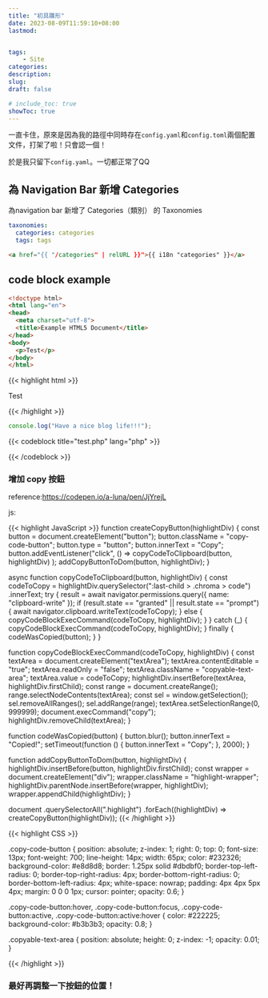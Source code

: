 ```yaml
---
title: "初具雛形"
date: 2023-08-09T11:59:10+08:00
lastmod:


tags: 
    - Site
categories:
description:
slug:
draft: false

# include_toc: true
showToc: true
---
```


一直卡住，原來是因為我的路徑中同時存在`config.yaml`和`config.toml`兩個配置文件，打架了啦！只會認一個！

於是我只留下`config.yaml`。一切都正常了QQ

## 為 Navigation Bar 新增 Categories

為navigation bar 新增了 Categories（類別） 的 Taxonomies

```yaml:config.yaml
taxonomies:
  categories: categories
  tags: tags
```

```html
<a href="{{ "/categories" | relURL }}">{{ i18n "categories" }}</a>
```

## code block example



```html
<!doctype html>
<html lang="en">
<head>
  <meta charset="utf-8">
  <title>Example HTML5 Document</title>
</head>
<body>
  <p>Test</p>
</body>
</html>
```


{{< highlight html >}}
<!doctype html>
<html lang="en">
<head>
  <meta charset="utf-8">
  <title>Example HTML5 Document</title>
</head>
<body>
  <p>Test</p>
</body>
</html>
{{< /highlight >}}



```go:title.js
console.log("Have a nice blog life!!!");
```



{{< codeblock title="test.php" lang="php" >}}
<?php
  echo 'Hello, Mom, I am here.';
?>
{{< /codeblock >}}

### 增加 copy 按鈕

reference:https://codepen.io/a-luna/pen/JjYrejL

js:

{{< highlight JavaScript >}}
  function createCopyButton(highlightDiv) {
    const button = document.createElement("button");
    button.className = "copy-code-button";
    button.type = "button";
    button.innerText = "Copy";
    button.addEventListener("click", () =>
      copyCodeToClipboard(button, highlightDiv)
    );
    addCopyButtonToDom(button, highlightDiv);
  }
  
  async function copyCodeToClipboard(button, highlightDiv) {
    const codeToCopy = highlightDiv.querySelector(":last-child > .chroma > code")
      .innerText;
    try {
      result = await navigator.permissions.query({ name: "clipboard-write" });
      if (result.state == "granted" || result.state == "prompt") {
        await navigator.clipboard.writeText(codeToCopy);
      } else {
        copyCodeBlockExecCommand(codeToCopy, highlightDiv);
      }
    } catch (_) {
      copyCodeBlockExecCommand(codeToCopy, highlightDiv);
    } finally {
      codeWasCopied(button);
    }
  }
  
  function copyCodeBlockExecCommand(codeToCopy, highlightDiv) {
    const textArea = document.createElement("textArea");
    textArea.contentEditable = "true";
    textArea.readOnly = "false";
    textArea.className = "copyable-text-area";
    textArea.value = codeToCopy;
    highlightDiv.insertBefore(textArea, highlightDiv.firstChild);
    const range = document.createRange();
    range.selectNodeContents(textArea);
    const sel = window.getSelection();
    sel.removeAllRanges();
    sel.addRange(range);
    textArea.setSelectionRange(0, 999999);
    document.execCommand("copy");
    highlightDiv.removeChild(textArea);
  }
  
  function codeWasCopied(button) {
    button.blur();
    button.innerText = "Copied!";
    setTimeout(function () {
      button.innerText = "Copy";
    }, 2000);
  }
  
  function addCopyButtonToDom(button, highlightDiv) {
    highlightDiv.insertBefore(button, highlightDiv.firstChild);
    const wrapper = document.createElement("div");
    wrapper.className = "highlight-wrapper";
    highlightDiv.parentNode.insertBefore(wrapper, highlightDiv);
    wrapper.appendChild(highlightDiv);
  }
  
  document
    .querySelectorAll(".highlight")
    .forEach((highlightDiv) => createCopyButton(highlightDiv));
{{< /highlight >}}


{{< highlight CSS >}}

.copy-code-button {
  position: absolute;
  z-index: 1;
  right: 0;
  top: 0;
  font-size: 13px;
  font-weight: 700;
  line-height: 14px;
  width: 65px;
  color: #232326;
  background-color: #e8d8d8;
  border: 1.25px solid #dbdbf0;
  border-top-left-radius: 0;
  border-top-right-radius: 4px;
  border-bottom-right-radius: 0;
  border-bottom-left-radius: 4px;
  white-space: nowrap;
  padding: 4px 4px 5px 4px;
  margin: 0 0 0 1px;
  cursor: pointer;
  opacity: 0.6;
}

.copy-code-button:hover,
.copy-code-button:focus,
.copy-code-button:active,
.copy-code-button:active:hover {
  color: #222225;
  background-color: #b3b3b3;
  opacity: 0.8;
}

.copyable-text-area {
  position: absolute;
  height: 0;
  z-index: -1;
  opacity: 0.01;
}

{{< /highlight >}}



### 最好再調整一下按鈕的位置！